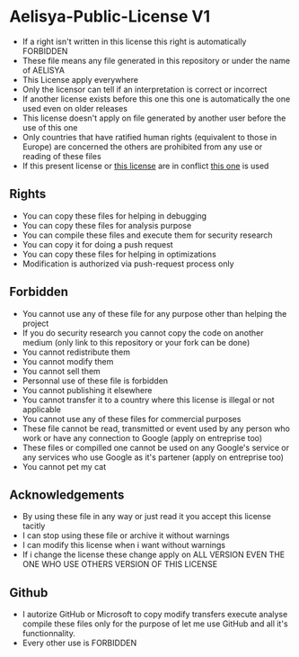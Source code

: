 # Aelisya-Public-License V1
* If a right isn't written in this license this right is automatically FORBIDDEN
* These file means any file generated in this repository or under the name of AELISYA
* This License apply everywhere
* Only the licensor can tell if an interpretation is correct or incorrect
* If another license exists before this one this one is automatically the one used even on older releases
* This license doesn't apply on file generated by another user before the use of this one
* Only countries that have ratified human rights (equivalent to those in Europe) are concerned the others are prohibited from any use or reading of these files
* If this present license or [this license](https://github.com/michaelb-ae/Aelisya-Public-License/blob/main/LICENSE.md) are in conflict [this one](https://github.com/michaelb-ae/Aelisya-Public-License/blob/main/LICENSE.md) is used

## Rights
* You can copy these files for helping in debugging
* You can copy these files for analysis purpose
* You can compile these files and execute them for security research
* You can copy it for doing a push request
* You can copy these files for helping in optimizations
* Modification is authorized via push-request process only

## Forbidden
* You cannot use any of these file for any purpose other than helping the project
* If you do security research you cannot copy the code on another medium (only link to this repository or your fork can be done)
* You cannot redistribute them
* You cannot modify them
* You cannot sell them
* Personnal use of these file is forbidden
* You cannot publishing it elsewhere
* You cannot transfer it to a country where this license is illegal or not applicable
* You cannot use any of these files for commercial purposes
* These file cannot be read, transmitted or event used by any person who work or have any connection to Google (apply on entreprise too)
* These files or compilled one cannot be used on any Google's service or any services who use Google as it's partener (apply on entreprise too)
* You cannot pet my cat

## Acknowledgements
* By using these file in any way or just read it you accept this license tacitly
* I can stop using these file or archive it without warnings
* I can modify this license when i want without warnings
* If i change the license these change apply on ALL VERSION EVEN THE ONE WHO USE OTHERS VERSION OF THIS LICENSE

## Github
* I autorize GitHub or Microsoft to copy modify transfers execute analyse compile these files only for the purpose of let me use GitHub and all it's functionnality.
* Every other use is FORBIDDEN
